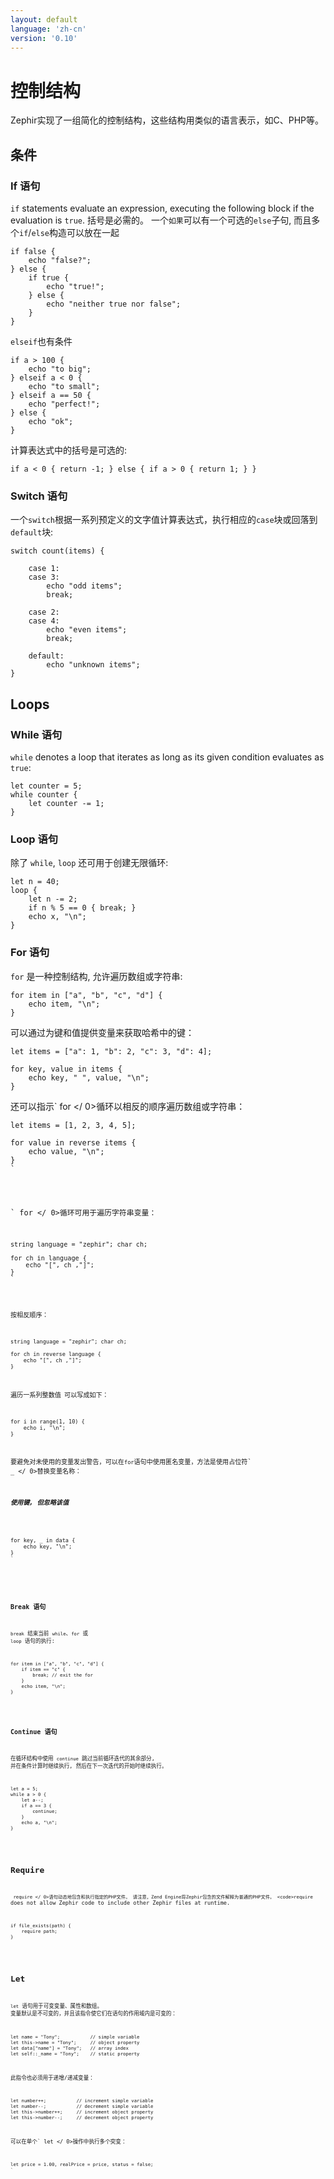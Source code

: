 ```yaml
---
layout: default
language: 'zh-cn'
version: '0.10'
---
```


# 控制结构
Zephir实现了一组简化的控制结构，这些结构用类似的语言表示，如C、PHP等。

<a id='conditionals'></a>

## 条件

<a id='conditionals-if'></a>

### If 语句
`if` statements evaluate an expression, executing the following block if the evaluation is `true`. 括号是必需的。 一个`如果`可以有一个可选的`else`子句, 而且多个`if`/`else`构造可以放在一起

```zephir
if false {
    echo "false?";
} else {
    if true {
        echo "true!";
    } else {
        echo "neither true nor false";
    }
}
```

`elseif`也有条件

```zephir
if a > 100 {
    echo "to big";
} elseif a < 0 {
    echo "to small";
} elseif a == 50 {
    echo "perfect!";
} else {
    echo "ok";
}
```

计算表达式中的括号是可选的:

```zephir
if a < 0 { return -1; } else { if a > 0 { return 1; } }
```

<a id='conditionals-switch'></a>

### Switch 语句
一个`switch`根据一系列预定义的文字值计算表达式，执行相应的`case`块或回落到`default`块:

```zephir
switch count(items) {

    case 1:
    case 3:
        echo "odd items";
        break;

    case 2:
    case 4:
        echo "even items";
        break;

    default:
        echo "unknown items";
}
```

<a id='loops'></a>

## Loops

<a id='loops-while'></a>

### While 语句
`while` denotes a loop that iterates as long as its given condition evaluates as `true`:

```zephir
let counter = 5;
while counter {
    let counter -= 1;
}
```

<a id='loops-loop'></a>

### Loop 语句
除了 `while`, `loop` 还可用于创建无限循环:

```zephir
let n = 40;
loop {
    let n -= 2;
    if n % 5 == 0 { break; }
    echo x, "\n";
}
```

<a id='loops-for'></a>

### For 语句
`for` 是一种控制结构, 允许遍历数组或字符串:

```zephir
for item in ["a", "b", "c", "d"] {
    echo item, "\n";
}
```

可以通过为键和值提供变量来获取哈希中的键：

```zephir
let items = ["a": 1, "b": 2, "c": 3, "d": 4];

for key, value in items {
    echo key, " ", value, "\n";
}
```

还可以指示` for </ 0>循环以相反的顺序遍历数组或字符串：</p>

<pre><code class="zephir">let items = [1, 2, 3, 4, 5];

for value in reverse items {
    echo value, "\n";
}
`</pre>

` for </ 0>循环可用于遍历字符串变量：</p>

<pre><code class="zephir">string language = "zephir"; char ch;

for ch in language {
    echo "[", ch ,"]";
}
`</pre>

按相反顺序：

```zephir
string language = "zephir"; char ch;

for ch in reverse language {
    echo "[", ch ,"]";
}
```

遍历一系列整数值` `可以写成如下：

```zephir
for i in range(1, 10) {
    echo i, "\n";
}
```

要避免对未使用的变量发出警告，可以在`for`语句中使用匿名变量，方法是使用占位符` _ </ 0>替换变量名称：</p>

<h5 spaces-before="0">使用键, 但忽略该值</h5>

<pre><code class="zephir">for key, _ in data {
    echo key, "\n";
}
`</pre>

<a id='loops-break'></a>

### Break 语句
`break` 结束当前 `while`、`for` 或 `loop` 语句的执行:

```zephir
for item in ["a", "b", "c", "d"] {
    if item == "c" {
        break; // exit the for
    }
    echo item, "\n";
}
```

<a id='loops-continue'></a>

### Continue 语句
在循环结构中使用 `continue` 跳过当前循环迭代的其余部分, 并在条件计算时继续执行, 然后在下一次迭代的开始时继续执行。

```zephir
let a = 5;
while a > 0 {
    let a--;
    if a == 3 {
        continue;
    }
    echo a, "\n";
}
```

<a id='require'></a>

## Require
` require </ 0>语句动态地包含和执行指定的PHP文件。 请注意，Zend Engine将Zephir包含的文件解释为普通的PHP文件。 <code>require` does not allow Zephir code to include other Zephir files at runtime.

```zephir
if file_exists(path) {
    require path;
}
```

<a id='let'></a>

## Let
`let` 语句用于可变变量、属性和数组。 变量默认是不可变的，并且该指令使它们在语句的作用域内是可变的：

```zephir
let name = "Tony";           // simple variable
let this->name = "Tony";     // object property
let data["name"] = "Tony";   // array index
let self::_name = "Tony";    // static property
```

此指令也必须用于递增/递减变量：

```zephir
let number++;           // increment simple variable
let number--;           // decrement simple variable
let this->number++;     // increment object property
let this->number--;     // decrement object property
```

可以在单个` let </ 0>操作中执行多个突变：</p>

<pre><code class="zephir">let price = 1.00, realPrice = price, status = false;
`</pre>
